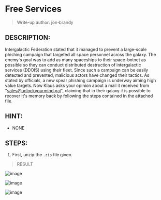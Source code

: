 # Free Services
> Write-up author: jon-brandy
## DESCRIPTION:
Intergalactic Federation stated that it managed to prevent a large-scale phishing campaign that targeted all space personnel across the galaxy. 
The enemy's goal was to add as many spaceships to their space-botnet as possible so they can conduct distributed destruction of intergalactic services (DDOIS) using their fleet. 
Since such a campaign can be easily detected and prevented, malicious actors have changed their tactics. As stated by officials, a new spear phishing campaign is underway aiming high value targets. 
Now Klaus asks your opinion about a mail it received from "sales@unlockyourmind.gal", claiming that in their galaxy it is possible to recover it's memory back by following the steps contained in the attached file.
## HINT:
- NONE
## STEPS:
1. First, unzip the `.zip` file given.

> RESULT

![image](https://user-images.githubusercontent.com/70703371/211980542-533c48b0-ff60-4a9d-a229-e0f00c11f5fb.png)


![image](https://user-images.githubusercontent.com/70703371/211980644-45faf4b6-d077-4bdf-b361-29fc28c97967.png)


![image](https://user-images.githubusercontent.com/70703371/211981425-cf0977a4-1779-4934-a280-49867f3b538c.png)



